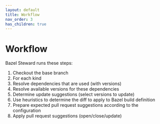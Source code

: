 ```yaml
---
layout: default
title: Workflow
nav_order: 3
has_children: true
---
```


# Workflow

Bazel Steward runs these steps:

1. Checkout the base branch
2. For each kind
  1. Resolve dependencies that are used (with versions)
  2. Resolve available versions for these dependencies
  3. Determine update suggestions (select versions to update)
  4. Use heuristics to determine the diff to apply to Bazel build definition
3. Prepare expected pull request suggestions according to the configuration
4. Apply pull request suggestions (open/close/update)
